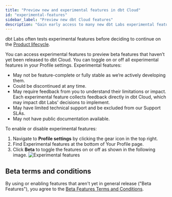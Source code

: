 ```yaml
---
title: "Preview new and experimental features in dbt Cloud"
id: "experimental-features"
sidebar_label: "Preview new dbt Cloud features"
description: "Gain early access to many new dbt Labs experimental features by enabling this in your profile."
---
```


dbt Labs often tests experimental features before deciding to continue on the [Product lifecycle](https://docs.getdbt.com/docs/dbt-versions/product-lifecycles#dbt-cloud).

You can access experimental features to preview beta features that haven’t yet been released to dbt Cloud. You can toggle on or off all experimental features in your Profile settings. Experimental features:

- May not be feature-complete or fully stable as we’re actively developing them.
- Could be discontinued at any time.
- May require feedback from you to understand their limitations or impact. Each experimental feature collects feedback directly in dbt Cloud, which may impact dbt Labs' decisions to implement. 
- May have limited technical support and be excluded from our Support SLAs.
- May not have public documentation available.

To enable or disable experimental features:

1. Navigate to **Profile settings** by clicking the gear icon in the top right.
2. Find Experimental features at the bottom of Your Profile page.
3. Click **Beta** to toggle the features on or off as shown in the following image.
   ![Experimental features](/img/docs/dbt-versions/experimental-feats.png)

## Beta terms and conditions

By using or enabling features that aren't yet in general release ("Beta Features"), you agree to the [Beta Features Terms and Conditions](/assets/beta-tc.pdf).
